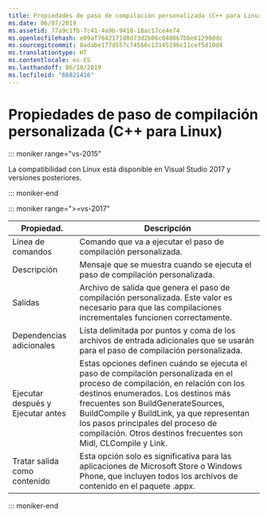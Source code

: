 ```yaml
---
title: Propiedades de paso de compilación personalizada (C++ para Linux)
ms.date: 06/07/2019
ms.assetid: 77a9c1fb-7c41-4a9b-9418-18ac17ce4e74
ms.openlocfilehash: e09af7642171d0d73d2b06c048067bbe61290ddc
ms.sourcegitcommit: 8adabe177d557c74566c13145196c11cef5d10d4
ms.translationtype: HT
ms.contentlocale: es-ES
ms.lasthandoff: 06/10/2019
ms.locfileid: "66821416"
---
```

# <a name="custom-build-step-properties-linux-c"></a>Propiedades de paso de compilación personalizada (C++ para Linux)

::: moniker range="vs-2015"

La compatibilidad con Linux está disponible en Visual Studio 2017 y versiones posteriores.

::: moniker-end

::: moniker range=">=vs-2017"

Propiedad. | Descripción
--- | ---
Línea de comandos | Comando que va a ejecutar el paso de compilación personalizada.
Descripción | Mensaje que se muestra cuando se ejecuta el paso de compilación personalizada.
Salidas | Archivo de salida que genera el paso de compilación personalizada. Este valor es necesario para que las compilaciones incrementales funcionen correctamente.
Dependencias adicionales | Lista delimitada por puntos y coma de los archivos de entrada adicionales que se usarán para el paso de compilación personalizada.
Ejecutar después y Ejecutar antes | Estas opciones definen cuándo se ejecuta el paso de compilación personalizada en el proceso de compilación, en relación con los destinos enumerados. Los destinos más frecuentes son BuildGenerateSources, BuildCompile y BuildLink, ya que representan los pasos principales del proceso de compilación. Otros destinos frecuentes son Midl, CLCompile y Link.
Tratar salida como contenido | Esta opción solo es significativa para las aplicaciones de Microsoft Store o Windows Phone, que incluyen todos los archivos de contenido en el paquete .appx.

::: moniker-end
